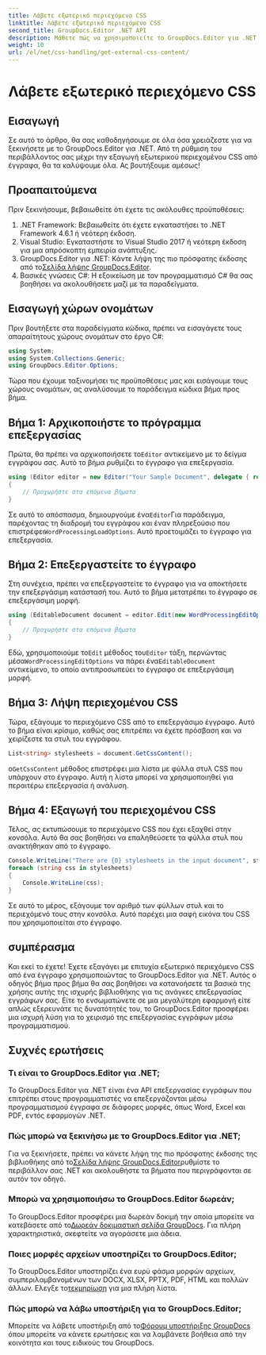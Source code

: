 ```yaml
---
title: Λάβετε εξωτερικό περιεχόμενο CSS
linktitle: Λάβετε εξωτερικό περιεχόμενο CSS
second_title: GroupDocs.Editor .NET API
description: Μάθετε πώς να χρησιμοποιείτε το GroupDocs.Editor για .NET για εξαγωγή εξωτερικού περιεχομένου CSS από έγγραφα με αυτόν τον αναλυτικό οδηγό. Ιδανικό για προγραμματιστές που ενσωματώνουν έγγραφα.
weight: 10
url: /el/net/css-handling/get-external-css-content/
---
```


# Λάβετε εξωτερικό περιεχόμενο CSS

## Εισαγωγή
Σε αυτό το άρθρο, θα σας καθοδηγήσουμε σε όλα όσα χρειάζεστε για να ξεκινήσετε με το GroupDocs.Editor για .NET. Από τη ρύθμιση του περιβάλλοντος σας μέχρι την εξαγωγή εξωτερικού περιεχομένου CSS από έγγραφα, θα τα καλύψουμε όλα. Ας βουτήξουμε αμέσως!
## Προαπαιτούμενα
Πριν ξεκινήσουμε, βεβαιωθείτε ότι έχετε τις ακόλουθες προϋποθέσεις:
1. .NET Framework: Βεβαιωθείτε ότι έχετε εγκαταστήσει το .NET Framework 4.6.1 ή νεότερη έκδοση.
2. Visual Studio: Εγκαταστήστε το Visual Studio 2017 ή νεότερη έκδοση για μια απρόσκοπτη εμπειρία ανάπτυξης.
3.  GroupDocs.Editor για .NET: Κάντε λήψη της πιο πρόσφατης έκδοσης από το[Σελίδα λήψης GroupDocs.Editor](https://releases.groupdocs.com/editor/net/).
4. Βασικές γνώσεις C#: Η εξοικείωση με τον προγραμματισμό C# θα σας βοηθήσει να ακολουθήσετε μαζί με τα παραδείγματα.
## Εισαγωγή χώρων ονομάτων
Πριν βουτήξετε στα παραδείγματα κώδικα, πρέπει να εισαγάγετε τους απαραίτητους χώρους ονομάτων στο έργο C#:
```csharp
using System;
using System.Collections.Generic;
using GroupDocs.Editor.Options;
```
Τώρα που έχουμε ταξινομήσει τις προϋποθέσεις μας και εισάγουμε τους χώρους ονομάτων, ας αναλύσουμε το παράδειγμα κώδικα βήμα προς βήμα.
## Βήμα 1: Αρχικοποιήστε το πρόγραμμα επεξεργασίας
 Πρώτα, θα πρέπει να αρχικοποιήσετε το`Editor` αντικείμενο με το δείγμα εγγράφου σας. Αυτό το βήμα ρυθμίζει το έγγραφο για επεξεργασία.
```csharp
using (Editor editor = new Editor("Your Sample Document", delegate { return new WordProcessingLoadOptions(); }))
{
    // Προχωρήστε στα επόμενα βήματα
}
```
 Σε αυτό το απόσπασμα, δημιουργούμε ένα`Editor`Για παράδειγμα, παρέχοντας τη διαδρομή του εγγράφου και έναν πληρεξούσιο που επιστρέφει`WordProcessingLoadOptions`. Αυτό προετοιμάζει το έγγραφο για επεξεργασία.
## Βήμα 2: Επεξεργαστείτε το έγγραφο
Στη συνέχεια, πρέπει να επεξεργαστείτε το έγγραφο για να αποκτήσετε την επεξεργάσιμη κατάστασή του. Αυτό το βήμα μετατρέπει το έγγραφο σε επεξεργάσιμη μορφή.
```csharp
using (EditableDocument document = editor.Edit(new WordProcessingEditOptions()))
{
    // Προχωρήστε στα επόμενα βήματα
}
```
 Εδώ, χρησιμοποιούμε το`Edit` μέθοδος του`Editor` τάξη, περνώντας μέσα`WordProcessingEditOptions` να πάρει ένα`EditableDocument` αντικείμενο, το οποίο αντιπροσωπεύει το έγγραφο σε επεξεργάσιμη μορφή.
## Βήμα 3: Λήψη περιεχομένου CSS
Τώρα, εξάγουμε το περιεχόμενο CSS από το επεξεργάσιμο έγγραφο. Αυτό το βήμα είναι κρίσιμο, καθώς σας επιτρέπει να έχετε πρόσβαση και να χειρίζεστε τα στυλ του εγγράφου.
```csharp
List<string> stylesheets = document.GetCssContent();
```
 ο`GetCssContent` μέθοδος επιστρέφει μια λίστα με φύλλα στυλ CSS που υπάρχουν στο έγγραφο. Αυτή η λίστα μπορεί να χρησιμοποιηθεί για περαιτέρω επεξεργασία ή ανάλυση.
## Βήμα 4: Εξαγωγή του περιεχομένου CSS
Τέλος, ας εκτυπώσουμε το περιεχόμενο CSS που έχει εξαχθεί στην κονσόλα. Αυτό θα σας βοηθήσει να επαληθεύσετε τα φύλλα στυλ που ανακτήθηκαν από το έγγραφο.
```csharp
Console.WriteLine("There are {0} stylesheets in the input document", stylesheets.Count);
foreach (string css in stylesheets)
{
    Console.WriteLine(css);
}
```
Σε αυτό το μέρος, εξάγουμε τον αριθμό των φύλλων στυλ και το περιεχόμενό τους στην κονσόλα. Αυτό παρέχει μια σαφή εικόνα του CSS που χρησιμοποιείται στο έγγραφο.
## συμπέρασμα
Και εκεί το έχετε! Έχετε εξαγάγει με επιτυχία εξωτερικό περιεχόμενο CSS από ένα έγγραφο χρησιμοποιώντας το GroupDocs.Editor για .NET. Αυτός ο οδηγός βήμα προς βήμα θα σας βοηθήσει να κατανοήσετε τα βασικά της χρήσης αυτής της ισχυρής βιβλιοθήκης για τις ανάγκες επεξεργασίας εγγράφων σας. Είτε το ενσωματώνετε σε μια μεγαλύτερη εφαρμογή είτε απλώς εξερευνάτε τις δυνατότητές του, το GroupDocs.Editor προσφέρει μια ισχυρή λύση για το χειρισμό της επεξεργασίας εγγράφων μέσω προγραμματισμού.
## Συχνές ερωτήσεις
### Τι είναι το GroupDocs.Editor για .NET;
Το GroupDocs.Editor για .NET είναι ένα API επεξεργασίας εγγράφων που επιτρέπει στους προγραμματιστές να επεξεργάζονται μέσω προγραμματισμού έγγραφα σε διάφορες μορφές, όπως Word, Excel και PDF, εντός εφαρμογών .NET.
### Πώς μπορώ να ξεκινήσω με το GroupDocs.Editor για .NET;
 Για να ξεκινήσετε, πρέπει να κάνετε λήψη της πιο πρόσφατης έκδοσης της βιβλιοθήκης από το[Σελίδα λήψης GroupDocs.Editor](https://releases.groupdocs.com/editor/net/)ρυθμίστε το περιβάλλον σας .NET και ακολουθήστε τα βήματα που περιγράφονται σε αυτόν τον οδηγό.
### Μπορώ να χρησιμοποιήσω το GroupDocs.Editor δωρεάν;
 Το GroupDocs.Editor προσφέρει μια δωρεάν δοκιμή την οποία μπορείτε να κατεβάσετε από το[Δωρεάν δοκιμαστική σελίδα GroupDocs](https://releases.groupdocs.com/). Για πλήρη χαρακτηριστικά, σκεφτείτε να αγοράσετε μια άδεια.
### Ποιες μορφές αρχείων υποστηρίζει το GroupDocs.Editor;
 Το GroupDocs.Editor υποστηρίζει ένα ευρύ φάσμα μορφών αρχείων, συμπεριλαμβανομένων των DOCX, XLSX, PPTX, PDF, HTML και πολλών άλλων. Ελεγξε το[τεκμηρίωση](https://tutorials.groupdocs.com/editor/net/) για μια πλήρη λίστα.
### Πώς μπορώ να λάβω υποστήριξη για το GroupDocs.Editor;
 Μπορείτε να λάβετε υποστήριξη από το[Φόρουμ υποστήριξης GroupDocs](https://forum.groupdocs.com/c/editor/20) όπου μπορείτε να κάνετε ερωτήσεις και να λαμβάνετε βοήθεια από την κοινότητα και τους ειδικούς του GroupDocs.